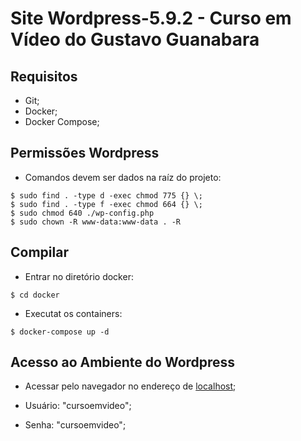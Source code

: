# Site Wordpress-5.9.2 - Curso em Vídeo do Gustavo Guanabara

## Requisitos
- Git;
- Docker;
- Docker Compose;

## Permissões Wordpress
- Comandos devem ser dados na raíz do projeto:
```
$ sudo find . -type d -exec chmod 775 {} \;
$ sudo find . -type f -exec chmod 664 {} \;
$ sudo chmod 640 ./wp-config.php 
$ sudo chown -R www-data:www-data . -R
```

## Compilar
- Entrar no diretório docker: 
```
$ cd docker
```
- Executat os containers:
```
$ docker-compose up -d
```

## Acesso ao Ambiente do Wordpress
- Acessar pelo navegador no endereço de [localhost](http://localhost/ "localhost");

- Usuário: "cursoemvideo";
- Senha: "cursoemvideo";